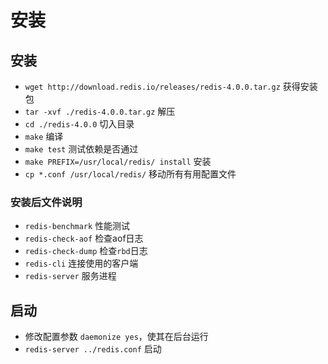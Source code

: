 # 安装

## 安装

* `wget http://download.redis.io/releases/redis-4.0.0.tar.gz` 获得安装包
* `tar -xvf ./redis-4.0.0.tar.gz` 解压
* `cd ./redis-4.0.0` 切入目录
* `make` 编译
* `make test` 测试依赖是否通过
* `make PREFIX=/usr/local/redis/ install` 安装
* `cp *.conf /usr/local/redis/` 移动所有有用配置文件

### 安装后文件说明

- `redis-benchmark` 性能测试
- `redis-check-aof` 检查aof日志
- `redis-check-dump` 检查`rbd`日志
- `redis-cli` 连接使用的客户端
- `redis-server` 服务进程

## 启动

* 修改配置参数 `daemonize yes`，使其在后台运行
* `redis-server ../redis.conf`  启动



